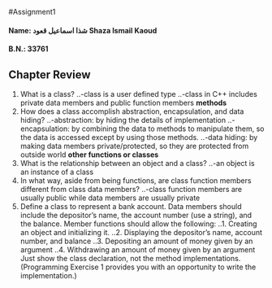 #Assignment1
#### Name: شذا اسماعيل قعود Shaza Ismail Kaoud
#### B.N.: 33761
Chapter Review
--------------
1. What is a class?
..-class is a user defined type
..-class in C++ includes private data members and public function members **methods**
2. How does a class accomplish abstraction, encapsulation, and data hiding?
..-abstraction: by hiding the details of implementation
..-encapsulation: by combining the data to methods to manipulate them, so the data is accessed except by using those methods.
..-data hiding: by making data members private/protected, so they are protected from outside world **other functions or classes**
3. What is the relationship between an object and a class?
..-an object is an instance of a class
4. In what way, aside from being functions, are class function members different from class data members?
..-class function members are usually public while data members are usually private
5. Define a class to represent a bank account. Data members should include the depositor’s name, the account number (use a string), and the balance. Member functions should allow the following:
..1. Creating an object and initializing it.
..2. Displaying the depositor’s name, account number, and balance
..3. Depositing an amount of money given by an argument
..4. Withdrawing an amount of money given by an argument
Just show the class declaration, not the method implementations. (Programming Exercise 1 provides you with an opportunity to write the implementation.)
